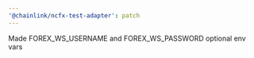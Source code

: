 ```yaml
---
'@chainlink/ncfx-test-adapter': patch
---
```


Made FOREX_WS_USERNAME and FOREX_WS_PASSWORD optional env vars
